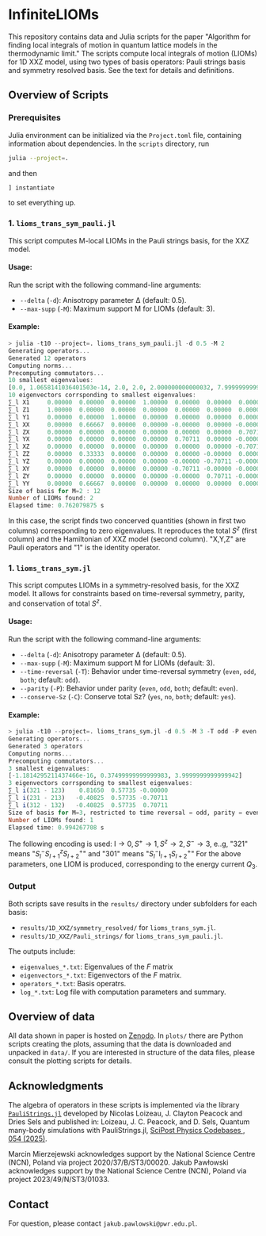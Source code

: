 # InfiniteLIOMs

This repository contains data and Julia scripts for the paper "Algorithm for finding local integrals of motion in quantum lattice models in the thermodynamic limit." The scripts compute local integrals of motion (LIOMs) for 1D XXZ model, using two types of basis operators: Pauli strings basis and symmetry resolved basis. See the text for details and definitions.

## Overview of Scripts

### Prerequisites
Julia environment can be initialized via the `Project.toml` file, containing information about dependencies. In the `scripts` directory, run

```bash
julia --project=.
```
and then

```julia
] instantiate
```
to set everything up.

### 1. `lioms_trans_sym_pauli.jl`
This script computes M-local LIOMs in the Pauli strings basis, for the XXZ model.

#### Usage:
Run the script with the following command-line arguments:
- `--delta` (`-d`): Anisotropy parameter Δ (default: 0.5).
- `--max-supp` (`-M`): Maximum support M for LIOMs (default: 3).

#### Example:
```julia
> julia -t10 --project=. lioms_trans_sym_pauli.jl -d 0.5 -M 2
Generating operators...
Generated 12 operators
Computing norms...
Precomputing commutators...
10 smallest eigenvalues:
[0.0, 1.0658141036401503e-14, 2.0, 2.0, 2.000000000000032, 7.999999999999998, 8.000000000000007, 17.999999999999996, 18.0, 18.0]
10 eigenvectors corrsponding to smallest eigenvalues:
∑_l X1     0.00000  0.00000  0.00000  1.00000  0.00000  0.00000  0.00000  0.00000  0.00000  0.00000
∑_l Z1     1.00000  0.00000  0.00000  0.00000  0.00000  0.00000  0.00000  0.00000  0.00000  0.00000
∑_l Y1     0.00000  0.00000  1.00000  0.00000  0.00000  0.00000  0.00000  0.00000  0.00000  0.00000
∑_l XX     0.00000  0.66667  0.00000  0.00000 -0.00000  0.00000 -0.00000  0.11171  0.43304  0.59628
∑_l ZX     0.00000  0.00000  0.00000  0.00000  0.00000  0.00000  0.70711  0.00000  0.00000  0.00000
∑_l YX     0.00000  0.00000  0.00000  0.00000  0.70711  0.00000 -0.00000 -0.68469  0.17662  0.00000
∑_l XZ     0.00000  0.00000  0.00000  0.00000  0.00000  0.00000 -0.70711  0.00000 -0.00000  0.00000
∑_l ZZ     0.00000  0.33333  0.00000  0.00000  0.00000 -0.00000  0.00000 -0.22341 -0.86608  0.29814
∑_l YZ     0.00000  0.00000  0.00000  0.00000 -0.00000 -0.70711 -0.00000  0.00000  0.00000  0.00000
∑_l XY     0.00000  0.00000  0.00000  0.00000 -0.70711 -0.00000 -0.00000 -0.68469  0.17662  0.00000
∑_l ZY     0.00000  0.00000  0.00000  0.00000 -0.00000  0.70711 -0.00000  0.00000  0.00000  0.00000
∑_l YY     0.00000  0.66667  0.00000  0.00000  0.00000  0.00000  0.00000  0.00000  0.00000 -0.74536
Size of basis for M=2 : 12
Number of LIOMs found: 2
Elapsed time: 0.762079875 s
```
In this case, the script finds two concerved quantities (shown in first two columns) corresponding to zero eigenvalues. It reproduces the total $S^z$ (first column) and the Hamiltonian of XXZ  model (second column). "X,Y,Z" are Pauli operators and "1" is the identity operator. 

### 1. `lioms_trans_sym.jl`
This script computes LIOMs in a symmetry-resolved basis, for the XXZ model. It allows for constraints based on time-reversal symmetry, parity, and conservation of total $S^z$.

#### Usage:
Run the script with the following command-line arguments:
- `--delta` (`-d`): Anisotropy parameter Δ (default: 0.5).
- `--max-supp` (`-M`): Maximum support M for LIOMs (default: 3).
- `--time-reversal` (`-T`): Behavior under time-reversal symmetry (`even`, `odd`, `both`; default: `odd`).
- `--parity` (`-P`): Behavior under parity (`even`, `odd`, `both`; default: `even`).
- `--conserve-Sz` (`-C`): Conserve total Sz? (`yes`, `no`, `both`; default: `yes`).

#### Example:
```julia
> julia -t10 --project=. lioms_trans_sym.jl -d 0.5 -M 3 -T odd -P even -C yes
Generating operators...
Generated 3 operators
Computing norms...
Precomputing commutators...
3 smallest eigenvalues:
[-1.1814295211437466e-16, 0.37499999999999983, 3.9999999999999942]
3 eigenvectors corrsponding to smallest eigenvalues:
∑_l i(321 - 123)    0.81650  0.57735 -0.00000
∑_l i(231 - 213)   -0.40825  0.57735 -0.70711
∑_l i(312 - 132)   -0.40825  0.57735  0.70711
Size of basis for M=3, restricted to time reversal = odd, parity = even, Sz conservation = yes: 3
Number of LIOMs found: 1
Elapsed time: 0.994267708 s
```
The following encoding is used: $\mathrm{I} \to 0,\, S^+ \to 1,\, S^z \to 2,\, S^- \to 3$, e..g,
"321" means "$S^-_l S^z_{l+1}  S^+_{l+2}$" and "301" means "$S^-_l \mathrm{I}_{l+1} S^+_{l+2}$"
For the above parameters, one LIOM is produced, corresponding to the energy current $Q_3$.

### Output 
Both scripts save results in the `results/` directory under subfolders for each basis:
- `results/1D_XXZ/symmetry_resolved/` for `lioms_trans_sym.jl`.
- `results/1D_XXZ/Pauli_strings/` for `lioms_trans_sym_pauli.jl`.

The outputs include:
- `eigenvalues_*.txt`: Eigenvalues of the $F$ matrix
- `eigenvectors_*.txt`: Eigenvectors of the $F$ matrix.
- `operators_*.txt`: Basis operatrs.
- `log_*.txt`: Log file with computation parameters and summary.

## Overview of data
All data shown in paper is hosted on [Zenodo](https://doi.org/10.5281/zenodo.15363681). In `plots/` there are Python scripts creating the plots, assuming that the data is downloaded and unpacked in `data/`. If you are interested in structure of the data files, please consult the plotting scripts for details.


## Acknowledgments
The algebra of operators in these scripts is implemented via the library [`PauliStrings.jl`](https://github.com/nicolasloizeau/PauliStrings.jl) developed by Nicolas Loizeau, J. Clayton Peacock and Dries Sels and published in: Loizeau, J. C. Peacock, and D. Sels, Quantum many-body simulations with PauliStrings.jl, [SciPost Physics Codebases , 054 (2025)](https://scipost.org/10.21468/SciPostPhysCodeb.54).

Marcin Mierzejewski acknowledges support by the National Science Centre (NCN), Poland via project 2020/37/B/ST3/00020. Jakub Pawłowski acknowledges support by the National Science Centre (NCN), Poland via project 2023/49/N/ST3/01033. 

## Contact
For question, please contact `jakub.pawlowski@pwr.edu.pl`.
